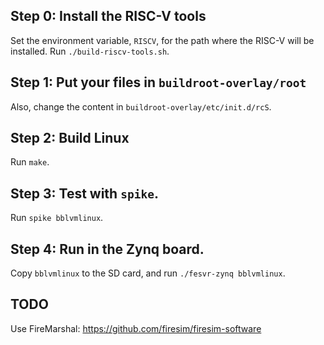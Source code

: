 ## Step 0: Install the RISC-V tools

Set the environment variable, `RISCV`, for the path where the RISC-V will be installed. Run `./build-riscv-tools.sh`.

## Step 1: Put your files in `buildroot-overlay/root`

Also, change the content in `buildroot-overlay/etc/init.d/rcS`.

## Step 2: Build Linux

Run `make`.

## Step 3: Test with `spike`.

Run `spike bblvmlinux`.

## Step 4: Run in the Zynq board.

Copy `bblvmlinux` to the SD card, and run `./fesvr-zynq bblvmlinux`.

## TODO

Use FireMarshal: https://github.com/firesim/firesim-software
